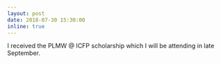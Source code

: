 ```yaml
---
layout: post
date: 2018-07-30 15:30:00
inline: true
---
```


I received the PLMW @ ICFP scholarship which I will be attending in late September.
